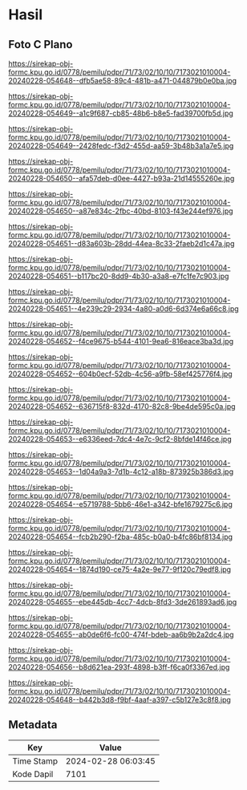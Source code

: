 # Hasil

## Foto C Plano

https://sirekap-obj-formc.kpu.go.id/0778/pemilu/pdpr/71/73/02/10/10/7173021010004-20240228-054648--dfb5ae58-89c4-481b-a471-044879b0e0ba.jpg

https://sirekap-obj-formc.kpu.go.id/0778/pemilu/pdpr/71/73/02/10/10/7173021010004-20240228-054649--a1c9f687-cb85-48b6-b8e5-fad39700fb5d.jpg

https://sirekap-obj-formc.kpu.go.id/0778/pemilu/pdpr/71/73/02/10/10/7173021010004-20240228-054649--2428fedc-f3d2-455d-aa59-3b48b3a1a7e5.jpg

https://sirekap-obj-formc.kpu.go.id/0778/pemilu/pdpr/71/73/02/10/10/7173021010004-20240228-054650--afa57deb-d0ee-4427-b93a-21d14555260e.jpg

https://sirekap-obj-formc.kpu.go.id/0778/pemilu/pdpr/71/73/02/10/10/7173021010004-20240228-054650--a87e834c-2fbc-40bd-8103-f43e244ef976.jpg

https://sirekap-obj-formc.kpu.go.id/0778/pemilu/pdpr/71/73/02/10/10/7173021010004-20240228-054651--d83a603b-28dd-44ea-8c33-2faeb2d1c47a.jpg

https://sirekap-obj-formc.kpu.go.id/0778/pemilu/pdpr/71/73/02/10/10/7173021010004-20240228-054651--b117bc20-8dd9-4b30-a3a8-e7fc1fe7c903.jpg

https://sirekap-obj-formc.kpu.go.id/0778/pemilu/pdpr/71/73/02/10/10/7173021010004-20240228-054651--4e239c29-2934-4a80-a0d6-6d374e6a66c8.jpg

https://sirekap-obj-formc.kpu.go.id/0778/pemilu/pdpr/71/73/02/10/10/7173021010004-20240228-054652--f4ce9675-b544-4101-9ea6-816eace3ba3d.jpg

https://sirekap-obj-formc.kpu.go.id/0778/pemilu/pdpr/71/73/02/10/10/7173021010004-20240228-054652--604b0ecf-52db-4c56-a9fb-58ef425776f4.jpg

https://sirekap-obj-formc.kpu.go.id/0778/pemilu/pdpr/71/73/02/10/10/7173021010004-20240228-054652--636715f8-832d-4170-82c8-9be4de595c0a.jpg

https://sirekap-obj-formc.kpu.go.id/0778/pemilu/pdpr/71/73/02/10/10/7173021010004-20240228-054653--e6336eed-7dc4-4e7c-9cf2-8bfde14f46ce.jpg

https://sirekap-obj-formc.kpu.go.id/0778/pemilu/pdpr/71/73/02/10/10/7173021010004-20240228-054653--1d04a9a3-7d1b-4c12-a18b-873925b386d3.jpg

https://sirekap-obj-formc.kpu.go.id/0778/pemilu/pdpr/71/73/02/10/10/7173021010004-20240228-054654--e5719788-5bb6-46e1-a342-bfe1679275c6.jpg

https://sirekap-obj-formc.kpu.go.id/0778/pemilu/pdpr/71/73/02/10/10/7173021010004-20240228-054654--fcb2b290-f2ba-485c-b0a0-b4fc86bf8134.jpg

https://sirekap-obj-formc.kpu.go.id/0778/pemilu/pdpr/71/73/02/10/10/7173021010004-20240228-054654--1874d190-ce75-4a2e-9e77-9f120c79edf8.jpg

https://sirekap-obj-formc.kpu.go.id/0778/pemilu/pdpr/71/73/02/10/10/7173021010004-20240228-054655--ebe445db-4cc7-4dcb-8fd3-3de261893ad6.jpg

https://sirekap-obj-formc.kpu.go.id/0778/pemilu/pdpr/71/73/02/10/10/7173021010004-20240228-054655--ab0de6f6-fc00-474f-bdeb-aa6b9b2a2dc4.jpg

https://sirekap-obj-formc.kpu.go.id/0778/pemilu/pdpr/71/73/02/10/10/7173021010004-20240228-054656--b8d621ea-293f-4898-b3ff-f6ca0f3367ed.jpg

https://sirekap-obj-formc.kpu.go.id/0778/pemilu/pdpr/71/73/02/10/10/7173021010004-20240228-054648--b442b3d8-f9bf-4aaf-a397-c5b127e3c8f8.jpg


## Metadata

| Key        | Value               |
| ---------- | ------------------- |
| Time Stamp | 2024-02-28 06:03:45 |
| Kode Dapil | 7101                |



